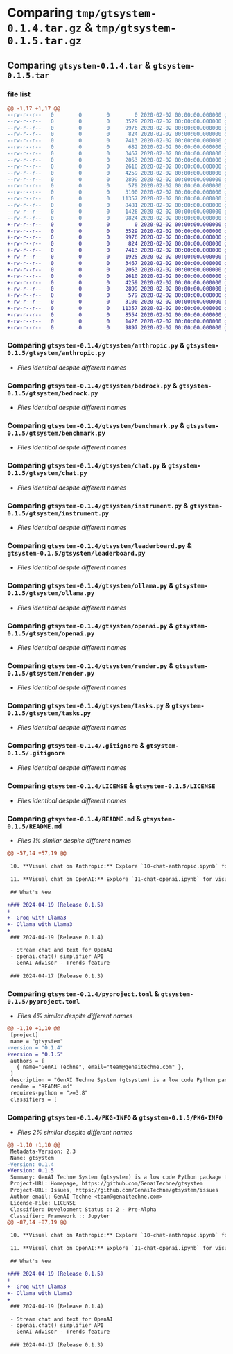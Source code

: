 # Comparing `tmp/gtsystem-0.1.4.tar.gz` & `tmp/gtsystem-0.1.5.tar.gz`

## Comparing `gtsystem-0.1.4.tar` & `gtsystem-0.1.5.tar`

### file list

```diff
@@ -1,17 +1,17 @@
--rw-r--r--   0        0        0        0 2020-02-02 00:00:00.000000 gtsystem-0.1.4/gtsystem/__init__.py
--rw-r--r--   0        0        0     3529 2020-02-02 00:00:00.000000 gtsystem-0.1.4/gtsystem/anthropic.py
--rw-r--r--   0        0        0     9976 2020-02-02 00:00:00.000000 gtsystem-0.1.4/gtsystem/bedrock.py
--rw-r--r--   0        0        0      824 2020-02-02 00:00:00.000000 gtsystem-0.1.4/gtsystem/benchmark.py
--rw-r--r--   0        0        0     7413 2020-02-02 00:00:00.000000 gtsystem-0.1.4/gtsystem/chat.py
--rw-r--r--   0        0        0      682 2020-02-02 00:00:00.000000 gtsystem-0.1.4/gtsystem/groq.py
--rw-r--r--   0        0        0     3467 2020-02-02 00:00:00.000000 gtsystem-0.1.4/gtsystem/instrument.py
--rw-r--r--   0        0        0     2053 2020-02-02 00:00:00.000000 gtsystem-0.1.4/gtsystem/leaderboard.py
--rw-r--r--   0        0        0     2610 2020-02-02 00:00:00.000000 gtsystem-0.1.4/gtsystem/ollama.py
--rw-r--r--   0        0        0     4259 2020-02-02 00:00:00.000000 gtsystem-0.1.4/gtsystem/openai.py
--rw-r--r--   0        0        0     2899 2020-02-02 00:00:00.000000 gtsystem-0.1.4/gtsystem/render.py
--rw-r--r--   0        0        0      579 2020-02-02 00:00:00.000000 gtsystem-0.1.4/gtsystem/tasks.py
--rw-r--r--   0        0        0     3100 2020-02-02 00:00:00.000000 gtsystem-0.1.4/.gitignore
--rw-r--r--   0        0        0    11357 2020-02-02 00:00:00.000000 gtsystem-0.1.4/LICENSE
--rw-r--r--   0        0        0     8481 2020-02-02 00:00:00.000000 gtsystem-0.1.4/README.md
--rw-r--r--   0        0        0     1426 2020-02-02 00:00:00.000000 gtsystem-0.1.4/pyproject.toml
--rw-r--r--   0        0        0     9824 2020-02-02 00:00:00.000000 gtsystem-0.1.4/PKG-INFO
+-rw-r--r--   0        0        0        0 2020-02-02 00:00:00.000000 gtsystem-0.1.5/gtsystem/__init__.py
+-rw-r--r--   0        0        0     3529 2020-02-02 00:00:00.000000 gtsystem-0.1.5/gtsystem/anthropic.py
+-rw-r--r--   0        0        0     9976 2020-02-02 00:00:00.000000 gtsystem-0.1.5/gtsystem/bedrock.py
+-rw-r--r--   0        0        0      824 2020-02-02 00:00:00.000000 gtsystem-0.1.5/gtsystem/benchmark.py
+-rw-r--r--   0        0        0     7413 2020-02-02 00:00:00.000000 gtsystem-0.1.5/gtsystem/chat.py
+-rw-r--r--   0        0        0     1925 2020-02-02 00:00:00.000000 gtsystem-0.1.5/gtsystem/groq.py
+-rw-r--r--   0        0        0     3467 2020-02-02 00:00:00.000000 gtsystem-0.1.5/gtsystem/instrument.py
+-rw-r--r--   0        0        0     2053 2020-02-02 00:00:00.000000 gtsystem-0.1.5/gtsystem/leaderboard.py
+-rw-r--r--   0        0        0     2610 2020-02-02 00:00:00.000000 gtsystem-0.1.5/gtsystem/ollama.py
+-rw-r--r--   0        0        0     4259 2020-02-02 00:00:00.000000 gtsystem-0.1.5/gtsystem/openai.py
+-rw-r--r--   0        0        0     2899 2020-02-02 00:00:00.000000 gtsystem-0.1.5/gtsystem/render.py
+-rw-r--r--   0        0        0      579 2020-02-02 00:00:00.000000 gtsystem-0.1.5/gtsystem/tasks.py
+-rw-r--r--   0        0        0     3100 2020-02-02 00:00:00.000000 gtsystem-0.1.5/.gitignore
+-rw-r--r--   0        0        0    11357 2020-02-02 00:00:00.000000 gtsystem-0.1.5/LICENSE
+-rw-r--r--   0        0        0     8554 2020-02-02 00:00:00.000000 gtsystem-0.1.5/README.md
+-rw-r--r--   0        0        0     1426 2020-02-02 00:00:00.000000 gtsystem-0.1.5/pyproject.toml
+-rw-r--r--   0        0        0     9897 2020-02-02 00:00:00.000000 gtsystem-0.1.5/PKG-INFO
```

### Comparing `gtsystem-0.1.4/gtsystem/anthropic.py` & `gtsystem-0.1.5/gtsystem/anthropic.py`

 * *Files identical despite different names*

### Comparing `gtsystem-0.1.4/gtsystem/bedrock.py` & `gtsystem-0.1.5/gtsystem/bedrock.py`

 * *Files identical despite different names*

### Comparing `gtsystem-0.1.4/gtsystem/benchmark.py` & `gtsystem-0.1.5/gtsystem/benchmark.py`

 * *Files identical despite different names*

### Comparing `gtsystem-0.1.4/gtsystem/chat.py` & `gtsystem-0.1.5/gtsystem/chat.py`

 * *Files identical despite different names*

### Comparing `gtsystem-0.1.4/gtsystem/instrument.py` & `gtsystem-0.1.5/gtsystem/instrument.py`

 * *Files identical despite different names*

### Comparing `gtsystem-0.1.4/gtsystem/leaderboard.py` & `gtsystem-0.1.5/gtsystem/leaderboard.py`

 * *Files identical despite different names*

### Comparing `gtsystem-0.1.4/gtsystem/ollama.py` & `gtsystem-0.1.5/gtsystem/ollama.py`

 * *Files identical despite different names*

### Comparing `gtsystem-0.1.4/gtsystem/openai.py` & `gtsystem-0.1.5/gtsystem/openai.py`

 * *Files identical despite different names*

### Comparing `gtsystem-0.1.4/gtsystem/render.py` & `gtsystem-0.1.5/gtsystem/render.py`

 * *Files identical despite different names*

### Comparing `gtsystem-0.1.4/gtsystem/tasks.py` & `gtsystem-0.1.5/gtsystem/tasks.py`

 * *Files identical despite different names*

### Comparing `gtsystem-0.1.4/.gitignore` & `gtsystem-0.1.5/.gitignore`

 * *Files identical despite different names*

### Comparing `gtsystem-0.1.4/LICENSE` & `gtsystem-0.1.5/LICENSE`

 * *Files identical despite different names*

### Comparing `gtsystem-0.1.4/README.md` & `gtsystem-0.1.5/README.md`

 * *Files 1% similar despite different names*

```diff
@@ -57,14 +57,19 @@
 
 10. **Visual chat on Anthropic:** Explore `10-chat-anthropic.ipynb` for visual chat using Anthropic hosted models.
 
 11. **Visual chat on OpenAI:** Explore `11-chat-openai.ipynb` for visual chat using OpenAI GPT4-Turbo.
 
 ## What's New
 
+### 2024-04-19 (Release 0.1.5)
+
+- Groq with Llama3
+- Ollama with Llama3
+
 ### 2024-04-19 (Release 0.1.4)
 
 - Stream chat and text for OpenAI
 - openai.chat() simplifier API
 - GenAI Advisor - Trends feature
 
 ### 2024-04-17 (Release 0.1.3)
```

### Comparing `gtsystem-0.1.4/pyproject.toml` & `gtsystem-0.1.5/pyproject.toml`

 * *Files 4% similar despite different names*

```diff
@@ -1,10 +1,10 @@
 [project]
 name = "gtsystem"
-version = "0.1.4"
+version = "0.1.5"
 authors = [
   { name="GenAI Techne", email="team@genaitechne.com" },
 ]
 description = "GenAI Techne System (gtsystem) is a low code Python package for crafting GenAI applications quickly"
 readme = "README.md"
 requires-python = ">=3.8"
 classifiers = [
```

### Comparing `gtsystem-0.1.4/PKG-INFO` & `gtsystem-0.1.5/PKG-INFO`

 * *Files 2% similar despite different names*

```diff
@@ -1,10 +1,10 @@
 Metadata-Version: 2.3
 Name: gtsystem
-Version: 0.1.4
+Version: 0.1.5
 Summary: GenAI Techne System (gtsystem) is a low code Python package for crafting GenAI applications quickly
 Project-URL: Homepage, https://github.com/GenaiTechne/gtsystem
 Project-URL: Issues, https://github.com/GenaiTechne/gtsystem/issues
 Author-email: GenAI Techne <team@genaitechne.com>
 License-File: LICENSE
 Classifier: Development Status :: 2 - Pre-Alpha
 Classifier: Framework :: Jupyter
@@ -87,14 +87,19 @@
 
 10. **Visual chat on Anthropic:** Explore `10-chat-anthropic.ipynb` for visual chat using Anthropic hosted models.
 
 11. **Visual chat on OpenAI:** Explore `11-chat-openai.ipynb` for visual chat using OpenAI GPT4-Turbo.
 
 ## What's New
 
+### 2024-04-19 (Release 0.1.5)
+
+- Groq with Llama3
+- Ollama with Llama3
+
 ### 2024-04-19 (Release 0.1.4)
 
 - Stream chat and text for OpenAI
 - openai.chat() simplifier API
 - GenAI Advisor - Trends feature
 
 ### 2024-04-17 (Release 0.1.3)
```

